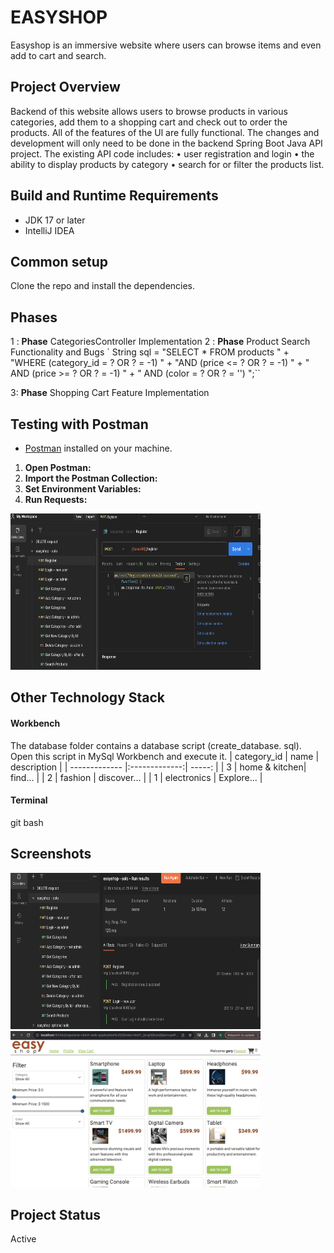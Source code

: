 # EASYSHOP 
Easyshop is an immersive website where users can browse items and even add to cart and search.

## Project Overview
Backend of this website allows users to browse products in various categories, add them to a shopping cart and check out to order the products. All of the features of the Ul are fully functional. The changes and development will only need to be done in the backend Spring Boot Java API project.
The existing API code includes:
• user registration and login
• the ability to display products by category
• search for or filter the products list.


## Build and Runtime Requirements
+ JDK 17 or later
+ IntelliJ IDEA 

## Common setup
Clone the repo and install the dependencies.

## Phases
1 : **Phase** CategoriesController Implementation
2 : **Phase** Product Search Functionality and Bugs 
`
        String sql = "SELECT * FROM products " +
                "WHERE (category_id = ? OR ? = -1) " +
                "AND (price <= ? OR ? = -1) " +
                "   AND (price >= ? OR ? = -1) " +
                "   AND (color = ? OR ? = '') ";``


3: **Phase** Shopping Cart Feature Implementation

## Testing with Postman
- [Postman](https://www.postman.com/) installed on your machine.
1. **Open Postman:**
2. **Import the Postman Collection:**
3. **Set Environment Variables:**
4. **Run Requests:**
<img src="RMImages/PostmanTesting.png" alt="Image Alt Text" style="width:400px; height:250px;">

## Other Technology Stack
#### Workbench
The database folder contains a database script (create_database. sql). Open this script in MySql Workbench and execute it.
| category_id   | name          | description  |
| ------------- |:-------------:| -----:       |
| 3             | home & kitchen| find...      |
| 2             | fashion       | discover...  |
| 1             | electronics   | Explore...   |

#### Terminal
git bash

## Screenshots
<img src="RMImages/Postman-Screenshot.png" alt="Image Alt Text" style="width:400px; height:250px;">
<img src="RMImages/Website-Screenshot.png" alt="Image Alt Text" style="width:400px; height:250px;">

## Project Status
Active
